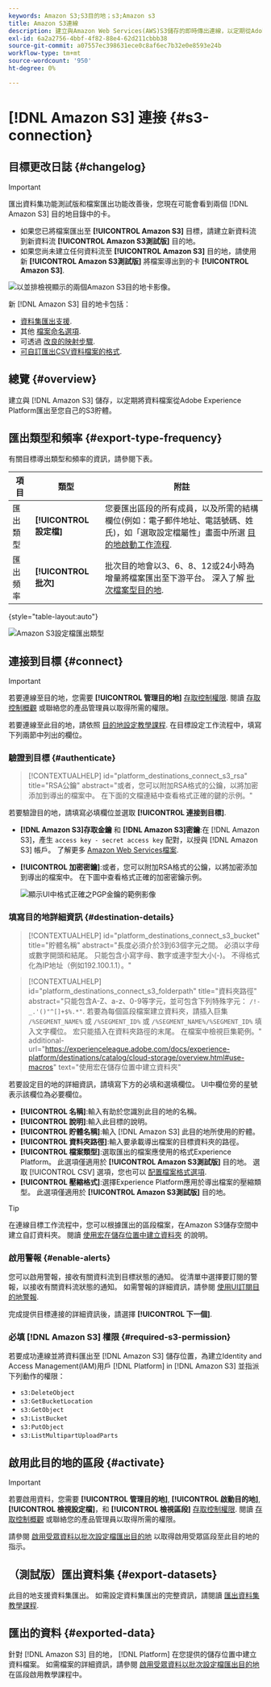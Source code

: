 ```yaml
---
keywords: Amazon S3;S3目的地；s3;Amazon s3
title: Amazon S3連線
description: 建立與Amazon Web Services(AWS)S3儲存的即時傳出連線，以定期從Adobe Experience Platform將CSV資料檔案匯出至您自己的S3貯體。
exl-id: 6a2a2756-4bbf-4f82-88e4-62d211cbbb38
source-git-commit: a07557ec398631ece0c8af6ec7b32e0e8593e24b
workflow-type: tm+mt
source-wordcount: '950'
ht-degree: 0%

---
```


# [!DNL Amazon S3] 連接 {#s3-connection}

## 目標更改日誌 {#changelog}

>[!IMPORTANT]
>
>匯出資料集功能測試版和檔案匯出功能改善後，您現在可能會看到兩個 [!DNL Amazon S3] 目的地目錄中的卡。
>* 如果您已將檔案匯出至 **[!UICONTROL Amazon S3]** 目標，請建立新資料流到新資料流 **[!UICONTROL Amazon S3測試版]** 目的地。
>* 如果您尚未建立任何資料流至 **[!UICONTROL Amazon S3]** 目的地，請使用新 **[!UICONTROL Amazon S3測試版]** 將檔案導出到的卡 **[!UICONTROL Amazon S3]**.


![以並排檢視顯示的兩個Amazon S3目的地卡影像。](../../assets/catalog/cloud-storage/amazon-s3/two-amazons3-destination-cards.png)

新 [!DNL Amazon S3] 目的地卡包括：

* [資料集匯出支援](/help/destinations/ui/export-datasets.md).
* 其他 [檔案命名選項](/help/destinations/ui/activate-batch-profile-destinations.md#scheduling).
* 可透過 [改良的映射步驟](/help/destinations/ui/activate-batch-profile-destinations.md#mapping).
* [可自訂匯出CSV資料檔案的格式](/help/destinations/ui/batch-destinations-file-formatting-options.md).

## 總覽 {#overview}

建立與 [!DNL Amazon S3] 儲存，以定期將資料檔案從Adobe Experience Platform匯出至您自己的S3貯體。

## 匯出類型和頻率 {#export-type-frequency}

有關目標導出類型和頻率的資訊，請參閱下表。

| 項目 | 類型 | 附註 |
---------|----------|---------|
| 匯出類型 | **[!UICONTROL 設定檔]** | 您要匯出區段的所有成員，以及所需的結構欄位(例如：電子郵件地址、電話號碼、姓氏)，如「選取設定檔屬性」畫面中所選 [目的地啟動工作流程](../../ui/activate-batch-profile-destinations.md#select-attributes). |
| 匯出頻率 | **[!UICONTROL 批次]** | 批次目的地會以3、6、8、12或24小時為增量將檔案匯出至下游平台。 深入了解 [批次檔案型目的地](/help/destinations/destination-types.md#file-based). |

{style="table-layout:auto"}

![Amazon S3設定檔匯出類型](../../assets/catalog/cloud-storage/amazon-s3/catalog.png)

## 連接到目標 {#connect}

>[!IMPORTANT]
> 
>若要連線至目的地，您需要 **[!UICONTROL 管理目的地]** [存取控制權限](/help/access-control/home.md#permissions). 閱讀 [存取控制概觀](/help/access-control/ui/overview.md) 或聯絡您的產品管理員以取得所需的權限。

若要連線至此目的地，請依照 [目的地設定教學課程](../../ui/connect-destination.md). 在目標設定工作流程中，填寫下列兩節中列出的欄位。

### 驗證到目標 {#authenticate}

>[!CONTEXTUALHELP]
>id="platform_destinations_connect_s3_rsa"
>title="RSA公鑰"
>abstract="或者，您可以附加RSA格式的公鑰，以將加密添加到導出的檔案中。 在下面的文檔連結中查看格式正確的鍵的示例。"

若要驗證目的地，請填寫必填欄位並選取 **[!UICONTROL 連接到目標]**.

* **[!DNL Amazon S3]存取金鑰** 和 **[!DNL Amazon S3]密鑰**:在 [!DNL Amazon S3]，產生 `access key - secret access key` 配對，以授與 [!DNL Amazon S3] 帳戶。 了解更多 [Amazon Web Services檔案](https://docs.aws.amazon.com/IAM/latest/UserGuide/id_credentials_access-keys.html).
* **[!UICONTROL 加密密鑰]**:或者，您可以附加RSA格式的公鑰，以將加密添加到導出的檔案中。 在下圖中查看格式正確的加密密鑰示例。

   ![顯示UI中格式正確之PGP金鑰的範例影像](../../assets/catalog/cloud-storage/sftp/pgp-key.png)

### 填寫目的地詳細資訊 {#destination-details}

>[!CONTEXTUALHELP]
>id="platform_destinations_connect_s3_bucket"
>title="貯體名稱"
>abstract="長度必須介於3到63個字元之間。 必須以字母或數字開頭和結尾。 只能包含小寫字母、數字或連字型大小(-)。 不得格式化為IP地址（例如192.100.1.1）。"

>[!CONTEXTUALHELP]
>id="platform_destinations_connect_s3_folderpath"
>title="資料夾路徑"
>abstract="只能包含A-Z、a-z、0-9等字元，並可包含下列特殊字元： `/!-_.'()"^[]+$%.*"`. 若要為每個區段檔案建立資料夾，請插入巨集 `/%SEGMENT_NAME%` 或 `/%SEGMENT_ID%` 或 `/%SEGMENT_NAME%/%SEGMENT_ID%` 填入文字欄位。 宏只能插入在資料夾路徑的末尾。 在檔案中檢視巨集範例。"
>additional-url="https://experienceleague.adobe.com/docs/experience-platform/destinations/catalog/cloud-storage/overview.html#use-macros" text="使用宏在儲存位置中建立資料夾"

若要設定目的地的詳細資訊，請填寫下方的必填和選填欄位。 UI中欄位旁的星號表示該欄位為必要欄位。

* **[!UICONTROL 名稱]**:輸入有助於您識別此目的地的名稱。
* **[!UICONTROL 說明]**:輸入此目標的說明。
* **[!UICONTROL 貯體名稱]**:輸入 [!DNL Amazon S3] 此目的地所使用的貯體。
* **[!UICONTROL 資料夾路徑]**:輸入要承載導出檔案的目標資料夾的路徑。
* **[!UICONTROL 檔案類型]**:選取匯出的檔案應使用的格式Experience Platform。 此選項僅適用於 **[!UICONTROL Amazon S3測試版]** 目的地。 選取 [!UICONTROL CSV] 選項，您也可以 [配置檔案格式選項](../../ui/batch-destinations-file-formatting-options.md).
* **[!UICONTROL 壓縮格式]**:選擇Experience Platform應用於導出檔案的壓縮類型。 此選項僅適用於 **[!UICONTROL Amazon S3測試版]** 目的地。


>[!TIP]
>
>在連線目標工作流程中，您可以根據匯出的區段檔案，在Amazon S3儲存空間中建立自訂資料夾。 閱讀 [使用宏在儲存位置中建立資料夾](overview.md#use-macros) 的說明。

### 啟用警報 {#enable-alerts}

您可以啟用警報，接收有關資料流到目標狀態的通知。 從清單中選擇要訂閱的警報，以接收有關資料流狀態的通知。 如需警報的詳細資訊，請參閱 [使用UI訂閱目的地警報](../../ui/alerts.md).

完成提供目標連接的詳細資訊後，請選擇 **[!UICONTROL 下一個]**.

### 必填 [!DNL Amazon S3] 權限 {#required-s3-permission}

若要成功連線並將資料匯出至 [!DNL Amazon S3] 儲存位置，為建立Identity and Access Management(IAM)用戶 [!DNL Platform] in [!DNL Amazon S3] 並指派下列動作的權限：

* `s3:DeleteObject`
* `s3:GetBucketLocation`
* `s3:GetObject`
* `s3:ListBucket`
* `s3:PutObject`
* `s3:ListMultipartUploadParts`

<!--

Commenting out this note, as write permissions are assigned through the s3:PutObject permission.

>[!IMPORTANT]
>
>Platform needs `write` permissions on the bucket object where the export files will be delivered.

-->

## 啟用此目的地的區段 {#activate}

>[!IMPORTANT]
> 
>若要啟用資料，您需要 **[!UICONTROL 管理目的地]**, **[!UICONTROL 啟動目的地]**, **[!UICONTROL 檢視設定檔]**，和 **[!UICONTROL 檢視區段]** [存取控制權限](/help/access-control/home.md#permissions). 閱讀 [存取控制概觀](/help/access-control/ui/overview.md) 或聯絡您的產品管理員以取得所需的權限。

請參閱 [啟用受眾資料以批次設定檔匯出目的地](../../ui/activate-batch-profile-destinations.md) 以取得啟用受眾區段至此目的地的指示。

## （測試版）匯出資料集 {#export-datasets}

此目的地支援資料集匯出。 如需設定資料集匯出的完整資訊，請閱讀 [匯出資料集教學課程](/help/destinations/ui/export-datasets.md).

## 匯出的資料 {#exported-data}

針對 [!DNL Amazon S3] 目的地， [!DNL Platform] 在您提供的儲存位置中建立資料檔案。 如需檔案的詳細資訊，請參閱 [啟用受眾資料以批次設定檔匯出目的地](../../ui/activate-batch-profile-destinations.md) 在區段啟用教學課程中。
